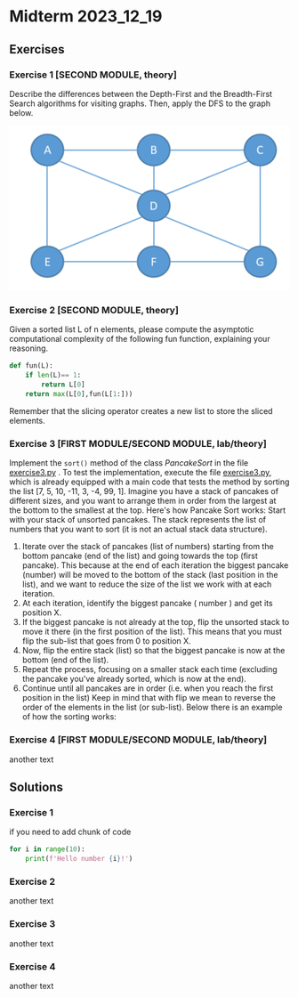 # Midterm 2023_12_19

## Exercises

### Exercise 1 [SECOND MODULE, theory]

Describe the differences between the Depth-First and the Breadth-First Search algorithms for visiting graphs. Then, apply the DFS to the graph below.

![](/exams/2023_12_19/qcb/ex1.png)

### Exercise 2 [SECOND MODULE, theory]

Given a sorted list L of n elements, please compute the asymptotic computational
complexity of the following fun function, explaining your reasoning.

```python
def fun(L):
	if len(L)== 1:
		return L[0]
	return max(L[0],fun(L[1:]))
```
Remember that the slicing operator creates a new list to store the sliced elements.

### Exercise 3 [FIRST MODULE/SECOND MODULE, lab/theory]

Implement the ```sort()``` method of the class *PancakeSort* in the file [exercise3.py](/exams/2023_12_19/qcb/exercise3.py) . To test the
implementation, execute the file [exercise3.py](/exams/2023_12_19/qcb/exercise3.py), which is already equipped with a main
code that tests the method by sorting the list [7, 5, 10, -11, 3, -4, 99, 1].
Imagine you have a stack of pancakes of different sizes, and you want to arrange them in
order from the largest at the bottom to the smallest at the top. Here's how Pancake Sort
works:
Start with your stack of unsorted pancakes. The stack represents the list of numbers that
you want to sort (it is not an actual stack data structure).
	
1. Iterate over the stack of pancakes (list of numbers) starting from the bottom
pancake (end of the list) and going towards the top (first pancake). This because
at the end of each iteration the biggest pancake (number) will be moved to the
bottom of the stack (last position in the list), and we want to reduce the size of the list we work with at each iteration.
2. At each iteration, identify the biggest pancake ( number ) and get its position X.
3. If the biggest pancake is not already at the top, flip the unsorted stack to move it
there (in the first position of the list). This means that you must flip the sub-list that
goes from 0 to position X.
4. Now, flip the entire stack (list) so that the biggest pancake is now at the bottom
(end of the list).
5. Repeat the process, focusing on a smaller stack each time (excluding the pancake
you've already sorted, which is now at the end).
6. Continue until all pancakes are in order (i.e. when you reach the first position in the
list)
Keep in mind that with flip we mean to reverse the order of the elements in the list (or
sub-list). Below there is an example of how the sorting works:

### Exercise 4 [FIRST MODULE/SECOND MODULE, lab/theory]
another text



## Solutions

### Exercise 1

if you need to add chunk of code

```python
for i in range(10):
	print(f'Hello number {i}!')

```

### Exercise 2

another text

### Exercise 3

another text

### Exercise 4
another text